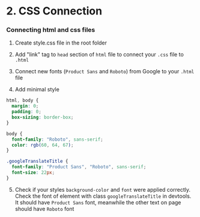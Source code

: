 # 2. CSS Connection

### Connecting html and css files

1. Create style.css file in the root folder

2. Add "link" tag to `head` section of `html` file to connect your `.css` file to `.html`

3. Connect new fonts (`Product Sans` and `Roboto`) from Google to your `.html` file

4. Add minimal style

```css
html, body {
  margin: 0;
  padding: 0;
  box-sizing: border-box;
}

body {
  font-family: "Roboto", sans-serif;
  color: rgb(60, 64, 67);
}

.googleTranslateTitle {
  font-family: "Product Sans", "Roboto", sans-serif;
  font-size: 22px;
}
```

5. Check if your styles `background-color` and `font` were applied correctly. Check the font of element with class `googleTranslateTitle` in devtools. It should have `Product Sans` font, meanwhile the other text on page should have `Roboto` font
